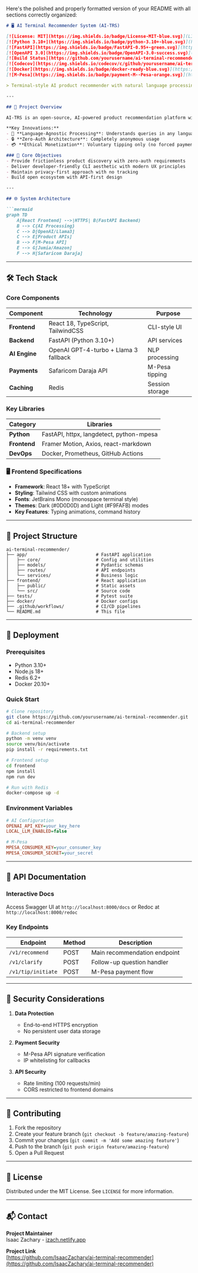 Here's the polished and properly formatted version of your README with all sections correctly organized:

```markdown
# 🖥️ AI Terminal Recommender System (AI-TRS)

[![License: MIT](https://img.shields.io/badge/License-MIT-blue.svg)](LICENSE)
[![Python 3.10+](https://img.shields.io/badge/python-3.10+-blue.svg)](https://www.python.org/downloads/)
[![FastAPI](https://img.shields.io/badge/FastAPI-0.95+-green.svg)](https://fastapi.tiangolo.com/)
[![OpenAPI 3.0](https://img.shields.io/badge/OpenAPI-3.0-success.svg)](https://swagger.io/specification/)
[![Build Status](https://github.com/yourusername/ai-terminal-recommender/actions/workflows/ci.yml/badge.svg)](https://github.com/yourusername/ai-terminal-recommender/actions)
[![Codecov](https://img.shields.io/codecov/c/github/yourusername/ai-terminal-recommender)](https://codecov.io/gh/yourusername/ai-terminal-recommender)
[![Docker](https://img.shields.io/badge/docker-ready-blue.svg)](https://hub.docker.com/r/yourusername/ai-trss)
[![M-Pesa](https://img.shields.io/badge/payment-M--Pesa-orange.svg)](https://developer.safaricom.co.ke/)

> Terminal-style AI product recommender with natural language processing and M-Pesa tipping

---

## 🚀 Project Overview

AI-TRS is an open-source, AI-powered product recommendation platform with a command-line interface (CLI) aesthetic. It allows users to input product-related queries in any language, including slang or local dialects, and returns intelligent, contextual product suggestions from legitimate e-commerce sources. The system does not process purchases—it instead embeds product links and details. M-Pesa is integrated purely as a tipping feature for users who wish to appreciate the free service.

**Key Innovations:**
- 🤖 **Language-Agnostic Processing**: Understands queries in any language/dialect
- 🔒 **Zero-Auth Architecture**: Completely anonymous usage
- 💳 **Ethical Monetization**: Voluntary tipping only (no forced payments)

### 🎯 Core Objectives
- Provide frictionless product discovery with zero-auth requirements
- Deliver developer-friendly CLI aesthetic with modern UX principles
- Maintain privacy-first approach with no tracking
- Build open ecosystem with API-first design

---

## 🌐 System Architecture

```mermaid
graph TD
    A[React Frontend] -->|HTTPS| B(FastAPI Backend)
    B --> C{AI Processing}
    C --> D[OpenAI/Llama3]
    C --> E[Product APIs]
    B --> F[M-Pesa API]
    E --> G[Jumia/Amazon]
    F --> H[Safaricom Daraja]
```

---

## 🛠️ Tech Stack

### Core Components
| Component | Technology | Purpose |
|-----------|------------|---------|
| **Frontend** | React 18, TypeScript, TailwindCSS | CLI-style UI |
| **Backend** | FastAPI (Python 3.10+) | API services |
| **AI Engine** | OpenAI GPT-4-turbo + Llama 3 fallback | NLP processing |
| **Payments** | Safaricom Daraja API | M-Pesa tipping |
| **Caching** | Redis | Session storage |

### Key Libraries
| Category | Libraries |
|----------|-----------|
| **Python** | FastAPI, httpx, langdetect, python-mpesa |
| **Frontend** | Framer Motion, Axios, react-markdown |
| **DevOps** | Docker, Prometheus, GitHub Actions |

### 🖥️ Frontend Specifications
- **Framework**: React 18+ with TypeScript
- **Styling**: Tailwind CSS with custom animations
- **Fonts**: JetBrains Mono (monospace terminal style)
- **Themes**: Dark (#0D0D0D) and Light (#F9FAFB) modes
- **Key Features**: Typing animations, command history

---

## 📂 Project Structure

```
ai-terminal-recommender/
├── app/                          # FastAPI application
│   ├── core/                     # Config and utilities
│   ├── models/                   # Pydantic schemas
│   ├── routes/                   # API endpoints
│   └── services/                 # Business logic
├── frontend/                     # React application
│   ├── public/                   # Static assets
│   └── src/                      # Source code
├── tests/                        # Pytest suite
├── docker/                       # Docker configs
├── .github/workflows/            # CI/CD pipelines
└── README.md                     # This file
```

---

## 🚀 Deployment

### Prerequisites
- Python 3.10+
- Node.js 18+
- Redis 6.2+
- Docker 20.10+

### Quick Start
```bash
# Clone repository
git clone https://github.com/yourusername/ai-terminal-recommender.git
cd ai-terminal-recommender

# Backend setup
python -m venv venv
source venv/bin/activate
pip install -r requirements.txt

# Frontend setup
cd frontend
npm install
npm run dev

# Run with Redis
docker-compose up -d
```

### Environment Variables
```ini
# AI Configuration
OPENAI_API_KEY=your_key_here
LOCAL_LLM_ENABLED=false

# M-Pesa
MPESA_CONSUMER_KEY=your_consumer_key
MPESA_CONSUMER_SECRET=your_secret
```

---

## 📡 API Documentation

### Interactive Docs
Access Swagger UI at `http://localhost:8000/docs` or Redoc at `http://localhost:8000/redoc`

### Key Endpoints
| Endpoint | Method | Description |
|----------|--------|-------------|
| `/v1/recommend` | POST | Main recommendation endpoint |
| `/v1/clarify` | POST | Follow-up question handler |
| `/v1/tip/initiate` | POST | M-Pesa payment flow |

---

## 🔐 Security Considerations

1. **Data Protection**
   - End-to-end HTTPS encryption
   - No persistent user data storage

2. **Payment Security**
   - M-Pesa API signature verification
   - IP whitelisting for callbacks

3. **API Security**
   - Rate limiting (100 requests/min)
   - CORS restricted to frontend domains

---

## 🤝 Contributing

1. Fork the repository
2. Create your feature branch (`git checkout -b feature/amazing-feature`)
3. Commit your changes (`git commit -m 'Add some amazing feature'`)
4. Push to the branch (`git push origin feature/amazing-feature`)
5. Open a Pull Request

---

## 📜 License

Distributed under the MIT License. See `LICENSE` for more information.

---

## 📬 Contact

**Project Maintainer**  
Isaac Zachary - [izach.netlify.app](https://izach.netlify.app/)

**Project Link**  
[https://github.com/IsaacZachary/ai-terminal-recommender](https://github.com/IsaacZachary/ai-terminal-recommender)
```
